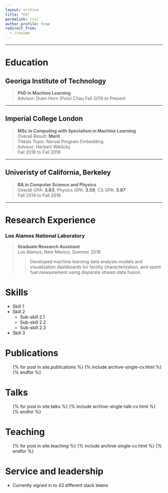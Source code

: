 ```yaml
---
layout: archive
title: "CV"
permalink: /cv/
author_profile: true
redirect_from:
  - /resume
---
```


---

# Education

## Georiga Institute of Technology

> **PhD in Machine Learning**  
> Advisor: Duen Horn (Polo) Chau
> Fall 2019 to Present

---

## Imperial College London

> **MSc in Computing with Specialism in Machine Learning**  
> Overall Result: **Merit**  
> Thesis Topic: Nerual Program Embedding  
> Advisor: Herbert Wiklicky  
> Fall 2018 to Fall 2019

---

## Univeristy of California, Berkeley

> **BA in Computer Science and Physics**  
> Overall GPA: **3.63**, Physics GPA: **3.59**, CS GPA: **3.87**  
> Fall 2014 to Fall 2018

---

# Research Experience

### Los Alamos National Laboratory

> **Graduate Research Assistant**  
> Los Alamos, New Mexico, Summer 2018
>
> > Developed machine learning data analysis models and visualization dashboards for facility characterization, and spent fuel measurement using disparate stream data fusion.

# Skills

- Skill 1
- Skill 2
  - Sub-skill 2.1
  - Sub-skill 2.2
  - Sub-skill 2.3
- Skill 3

# Publications

  <ul>{% for post in site.publications %}
    {% include archive-single-cv.html %}
  {% endfor %}</ul>
  
Talks
======
  <ul>{% for post in site.talks %}
    {% include archive-single-talk-cv.html %}
  {% endfor %}</ul>
  
Teaching
======
  <ul>{% for post in site.teaching %}
    {% include archive-single-cv.html %}
  {% endfor %}</ul>
  
Service and leadership
======
* Currently signed in to 43 different slack teams
